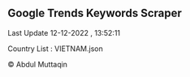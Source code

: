 

## Google Trends Keywords Scraper 
 
Last Update 12-12-2022 , 13:52:11

Country List :
VIETNAM.json



© Abdul Muttaqin 
